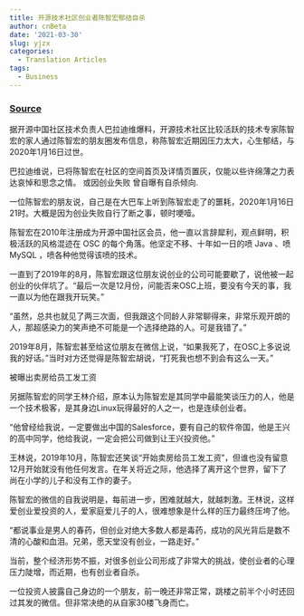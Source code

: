 ```yaml
---
title: 开源技术社区创业者陈智宏郁结自杀
author: cnBeta
date: '2021-03-30'
slug: yjzx
categories:
  - Translation Articles
tags:
  - Business
---
```



### [Source](https://www.cnbeta.com/articles/tech/933955.htm)



据开源中国社区技术负责人巴拉迪维爆料，开源技术社区比较活跃的技术专家陈智宏的家人通过陈智宏的朋友圈发布信息，称陈智宏近期因压力太大，心生郁结，与2020年1月16日过世。

巴拉迪维说，已将陈智宏在社区的空间首页及详情页置灰，仅能以些许绵薄之力表达哀悼和思念之情。
或因创业失败 曾自曝有自杀倾向.

一位陈智宏的朋友说，自己是在大巴车上听到陈智宏走了的噩耗，2020年1月16日21时。大概是因为创业失败自行了断之事，顿时哽噎。

陈智宏在2010年注册成为开源中国社区会员，他一直以言辞犀利，观点鲜明，积极活跃的风格混迹在 OSC 的每个角落。他坚定不移、十年如一日的喷 Java 、喷 MySQL ，喷各种他觉得该喷的技术。

一直到了2019年的8月，陈智宏跟这位朋友说创业的公司可能要歇了，说他被一起创业的伙伴坑了。“最后一次是12月份，问能否来OSC上班，要没有今天的事，我一直以为他在跟我开玩笑。”

“虽然，总共也就见了两三次面，但我跟这个同龄人非常聊得来，非常乐观开朗的人，那超感染力的笑声绝不可能是一个选择绝路的人。可是我错了。”

2019年8月，陈智宏甚至给这位朋友在微信上说，“如果我死了，在OSC上多说说我的好话。”当时对方还觉得是陈智宏胡说，“打死我也想不到会有这么一天。”

被曝出卖房给员工发工资

另据陈智宏的同学王林介绍，原本认为陈智宏是其同学中最能笑谈压力的人，他是一个技术极客，是其身边Linux玩得最好的人之一，也是连续创业者。

“他曾经给我说，一定要做出中国的Salesforce，要有自己的软件帝国，他是王兴的高中同学，他给我说，一定会把公司做到让王兴投资他。”

王林说，2019年10月，陈智宏还笑谈“开始卖房给员工发工资”，但谁也没有留意12月开始就没有他任何发言。在年关将近之际，他选择了离开这个世界，留下了尚在小学的儿子和没有工作的妻子。

陈智宏的微信的自我说明是，每前进一步，困难就越大，就越刺激。王林说，这样爱创业爱投资的人，爱家庭爱儿子的人，很难想象是什么样的压力最终压垮了他。

“都说事业是男人的春药，但创业对绝大多数人都是毒药，成功的风光背后是数不清的心酸和血泪。兄弟，愿天堂没有创业，一路走好。”

当前，整个经济形势不振，对很多创业公司形成了非常大的挑战，使创业者的心理压力陡增，而近期，也有创业者自杀。

一位投资人披露自己身边的一个朋友，前一晚还非常正常，跳楼之前半个小时还回过其发的微信。但非常决绝的从自家30楼飞身而亡。